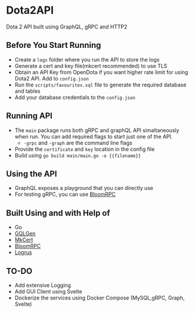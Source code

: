 # Dota2API

Dota 2 API built using GraphQL, gRPC and HTTP2

## Before You Start Running

- Create a `logs` folder where you run the API to store the logs
- Generate a cert and key file(mkcert recommended) to use TLS
- Obtain an API Key from OpenDota if you want higher rate limit for using Dota2 API. Add to `config.json`
- Run the `scripts/favourites.sql` file to generate the required database and tables
- Add your database credentials to the `config.json`

## Running API
- The `main` package runs both gRPC and graphQL API simaltaneously when run. You can add required flags to start just one of the API.
  - `-grpc` and `-graph` are the command line flags
- Provide the `certificate` and `key` location in the config file
- Build using `go build main/main.go -o {{filename}}`

## Using the API
- GraphQL exposes a playground that you can directly use
- For testing gRPC, you can use [BloomRPC](https://github.com/bloomrpc/bloomrpc)

## Built Using and with Help of 
- Go
- [GQLGen](https://gqlgen.com/)
- [MkCert](https://github.com/FiloSottile/mkcert)
- [BloomRPC](https://github.com/bloomrpc/bloomrpc)
- [Logrus](https://github.com/sirupsen/logrus)

## TO-DO
- Add extensive Logging
- Add GUI Client using Svelte
- Dockerize the services using Docker Compose (MySQL,gRPC, Graph, Svelte)